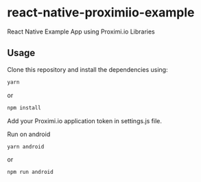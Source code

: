 # react-native-proximiio-example
React Native Example App using Proximi.io Libraries

## Usage
Clone this repository and install the dependencies using:
```bash
yarn
```

or

```bash
npm install
```

Add your Proximi.io application token in settings.js file.

Run on android
```bash
yarn android
```

or 

```bash
npm run android
```
